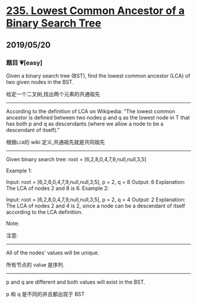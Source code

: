 # [235. Lowest Common Ancestor of a Binary Search Tree](https://leetcode.com/problems/lowest-common-ancestor-of-a-binary-search-tree/)

## 2019/05/20

### 题目 💗[easy]

Given a binary search tree (BST), find the lowest common ancestor (LCA) of two given nodes in the BST.

给定一个二叉树,找出两个元素的共通祖先

---

According to the definition of LCA on Wikipedia: “The lowest common ancestor is defined between two nodes p and q as the lowest node in T that has both p and q as descendants (where we allow a node to be a descendant of itself).”

根据`LCA`的 wiki 定义,共通祖先就是共同祖先

---

Given binary search tree: root = [6,2,8,0,4,7,9,null,null,3,5]

Example 1:

Input: root = [6,2,8,0,4,7,9,null,null,3,5], p = 2, q = 8
Output: 6
Explanation: The LCA of nodes 2 and 8 is 6.
Example 2:

Input: root = [6,2,8,0,4,7,9,null,null,3,5], p = 2, q = 4
Output: 2
Explanation: The LCA of nodes 2 and 4 is 2, since a node can be a descendant of itself according to the LCA definition.

Note:

注意:

---

All of the nodes' values will be unique.

所有节点的 value 是序列.

---

p and q are different and both values will exist in the BST.

p 和 q 是不同的并且都出现于 BST
